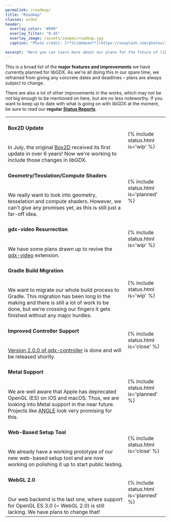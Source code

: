 ```yaml
---
permalink: /roadmap/
title: "Roadmap"
classes: wide2
header:
  overlay_color: "#000"
  overlay_filter: "0.45"
  overlay_image: /assets/images/roadmap.jpg
  caption: "Photo credit: [**Slidebean**](https://unsplash.com/photos/iW9oP7Ljkbg)"

excerpt: "Here you can learn more about our plans for the future of libGDX and what to expect from upcoming updates."
---
```


<!--
Available status values:

{% include status.html is='planned' %} // is planned for the future
{% include status.html is='wip' %} // work in progress
{% include status.html is='close' %} // nearly done
{% include status.html is='done' %} //in the next release
 -->

This is a broad list of the **major features and improvements** we have currently planned for libGDX. As we're all doing this in our spare time, we refrained from giving any concrete dates and deadlines – plans are always subject to change.

There are also a lot of other improvements in the works, which may not be not big enough to be mentioned on here, but are no less noteworthy. If you want to keep up to date with what is going on with libGDX at the moment, be sure to read our **regular [Status Reports](/news/devlog/)**.

<table>
  <tr>
    <td><h4>Box2D Update</h4>
    <br>In July, the original <a href="https://github.com/erincatto/box2d">Box2D</a> received its first update in over 6 years! Now we're working to include those changes in libGDX.</td>
    <td>{% include status.html is='wip' %}</td>
  </tr>
  <tr>
    <td><h4>Geometry/Tesslation/Compute Shaders</h4>
    <br>We really want to look into geometry, tesselation and compute shaders. However, we can't give any promises yet, as this is still just a far-off idea.</td>
    <td>{% include status.html is='planned' %}</td>
  </tr>
  <tr>
    <td><h4>gdx-video Resurrection</h4>
    <br>We have some plans drawn up to revive the <a href="https://github.com/libgdx/gdx-video">gdx-video</a> extension.</td>
    <td>{% include status.html is='wip' %}</td>
  </tr>
  <tr>
    <td><h4>Gradle Build Migration</h4>
    <br>We want to migrate our whole build process to Gradle. This migration has been long in the making and there is still a lot of work to be done, but we’re crossing our fingers it gets finished without any major hurdles.</td>
    <td>{% include status.html is='wip' %}</td>
  </tr>
  <tr>
    <td><h4>Improved Controller Support</h4>
    <br><a href="/news/2020/10/devlog_3_roadmap#gdx-controller-improvements">Version 2.0.0 of gdx-controller</a> is done and will be released shortly.</td>
    <td>{% include status.html is='close' %}</td>
  </tr>
  <tr>
    <td><h4>Metal Support</h4>
    <br>We are well aware that Apple has deprecated OpenGL (ES) on iOS and macOS. Thus, we are looking into Metal support in the near future. Projects like <a href="https://github.com/google/angle">ANGLE</a> look very promising for this.</td>
    <td>{% include status.html is='planned' %}</td>
  </tr>
  <tr>
    <td><h4>Web-Based Setup Tool</h4>
    <br>We already have a working prototype of our new web-based setup tool and are now working on polishing it up to start public testing.</td>
    <td>{% include status.html is='close' %}</td>
  </tr>
  <tr>
    <td><h4>WebGL 2.0</h4>
    <br>Our web backend is the last one, where support for OpenGL ES 3.0 (~ WebGL 2.0) is still lacking. We have plans to change that!</td>
    <td>{% include status.html is='planned' %}</td>
  </tr>

</table>

